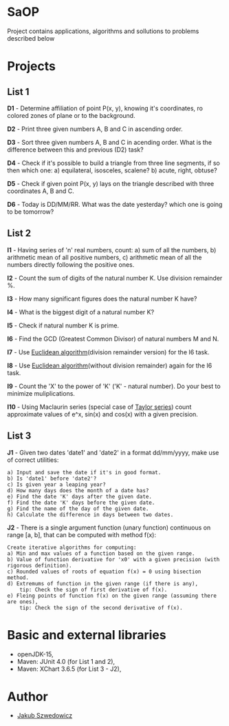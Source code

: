# SaOP
Project contains applications, algorithms and sollutions to problems described below


# Projects
## List 1

**D1** - Determine affiliation of point P(x, y), knowing it's coordinates, ro colored zones of plane or to the background.

**D2** - Print three given numbers A, B and C  in ascending order.

**D3** - Sort three given numbers A, B and C in acending order. What is the difference between this and previous (D2) task?

**D4** - Check if it's possible to build a triangle from three line segments, if so then which one:
a) equilateral, isosceles, scalene?
b) acute, right, obtuse?

**D5** - Check if given point P(x, y) lays on the triangle described with three coordinates A, B and C.

**D6** - Today is DD/MM/RR. What was the date yesterday? which one is going to be tomorrow?

## List 2

**I1** - Having series of 'n' real numbers, count:
	a) sum of all the numbers,
	b) arithmetic mean of all positive numbers,
	c) arithmetic mean of all the numbers directly following the positive ones.

**I2** - Count the sum of digits of the natural number K. Use division remainder %.

**I3** - How many significant figures does the natural number K have?

**I4** - What is the biggest digit of a natural number K?

**I5** - Check if natural number K is prime.

**I6** - Find the GCD (Greatest Common Divisor) of natural numbers M and N. 

**I7** - Use [Euclidean algorithm](https://en.wikipedia.org/wiki/Euclidean_algorithm)(division remainder version) for the I6 task.

**I8** - Use [Euclidean algorithm](https://en.wikipedia.org/wiki/Euclidean_algorithm)(without division remainder) again for the I6 task.

**I9** - Count the 'X' to the power of 'K' ('K' - natural number). Do your best to minimize muliplications.

**I10** - Using Maclaurin series (special case of [Taylor series](https://en.wikipedia.org/wiki/Taylor_series)) count approximate values of e^x, sin(x) and cos(x) with a given precision.

## List 3

**J1** - Given two dates 'date1' and 'date2' in a format dd/mm/yyyy, make use of correct utilities:

	a) Input and save the date if it's in good format.
	b) Is 'date1' before 'date2'?
	c) Is given year a leaping year?
	d) How many days does the month of a date has?
	e) Find the date 'K' days after the given date.
	f) Find the date 'K' days before the given date.
	g) Find the name of the day of the given date.
	h) Calculate the difference in days between two dates.

**J2** - There is a single argument function (unary function) continuous on range [a, b], that can be computed with method f(x):

	Create iterative algorithms for computing:
	a) Min and max values of a function based on the given range.
	b) Value of function derivative for 'x0' with a given precision (with rigorous definition).
	c) Rounded values of roots of equation f(x) = 0 using bisection method.
	d) Extremums of function in the given range (if there is any), 
		tip: Check the sign of first derivative of f(x).
	e) Fleing points of function f(x) on the given range (assuming there are ones),
		tip: Check the sign of the second derivative of f(x).

# Basic and external libraries

- openJDK-15,
- Maven: JUnit 4.0 (for List 1 and 2),
- Maven: XChart 3.6.5 (for List 3 - J2),

# Author

- [Jakub Szwedowicz](https://github.com/JakubSzwedowicz)
